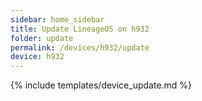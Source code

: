 ```yaml
---
sidebar: home_sidebar
title: Update LineageOS on h932
folder: update
permalink: /devices/h932/update
device: h932
---
```

{% include templates/device_update.md %}
